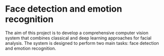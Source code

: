 # Face detection and emotion recognition
The aim of this project is to develop a comprehensive computer vision system that combines classical and deep learning approaches for facial analysis. The system is designed to perform two main tasks: face detection and emotion recognition.
